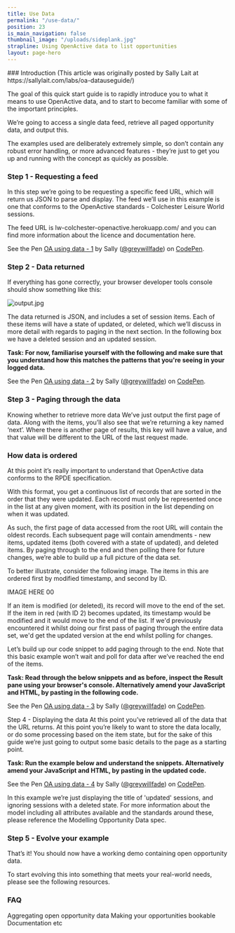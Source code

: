 ```yaml
---
title: Use Data
permalink: "/use-data/"
position: 23
is_main_navigation: false
thumbnail_image: "/uploads/sideplank.jpg"
strapline: Using OpenActive data to list opportunities
layout: page-hero
---
```


<article>
<div class="one" markdown="1">
### Introduction
(This article was originally posted by Sally Lait at https://sallylait.com/labs/oa-datauseguide/)

The goal of this quick start guide is to rapidly introduce you to what it means to use OpenActive data, and to start to become familiar with some of the important principles.

We’re going to access a single data feed, retrieve all paged opportunity data, and output this.

The examples used are deliberately extremely simple, so don’t contain any robust error handling, or more advanced features - they’re just to get you up and running with the concept as quickly as possible.

### Step 1 - Requesting a feed
In this step we’re going to be requesting a specific feed URL, which will return us JSON to parse and display. The feed we’ll use in this example is one that conforms to the OpenActive standards - Colchester Leisure World sessions.

The feed URL is lw-colchester-openactive.herokuapp.com/ and you can find more information about the licence and documentation here.

<p data-height="265" data-theme-id="0" data-slug-hash="KZoBrR" data-default-tab="js,result" data-user="greywillfade" data-embed-version="2" data-pen-title="OA using data - 1" class="codepen">See the Pen <a href="https://codepen.io/greywillfade/pen/KZoBrR/">OA using data - 1</a> by Sally (<a href="https://codepen.io/greywillfade">@greywillfade</a>) on <a href="https://codepen.io">CodePen</a>.</p>
<script async src="https://static.codepen.io/assets/embed/ei.js"></script>

### Step 2 - Data returned

If everything has gone correctly, your browser developer tools console should show something like this:

![output.jpg](/uploads/output.jpg)

The data returned is JSON, and includes a set of session items. Each of these items will have a state of updated, or deleted, which we’ll discuss in more detail with regards to paging in the next section. In the following box we have a deleted session and an updated session.

**Task:
For now, familiarise yourself with the following and make sure that you understand how this matches the patterns that you're seeing in your logged data.**

<p data-height="228" data-theme-id="0" data-slug-hash="EoEpqq" data-default-tab="js,result" data-user="greywillfade" data-embed-version="2" data-pen-title="OA using data - 2" class="codepen">See the Pen <a href="https://codepen.io/greywillfade/pen/EoEpqq/">OA using data - 2</a> by Sally (<a href="https://codepen.io/greywillfade">@greywillfade</a>) on <a href="https://codepen.io">CodePen</a>.</p>
<script async src="https://static.codepen.io/assets/embed/ei.js"></script>

### Step 3 - Paging through the data
Knowing whether to retrieve more data
We’ve just output the first page of data. Along with the items, you’ll also see that we’re returning a key named ‘next’. Where there is another page of results, this key will have a value, and that value will be different to the URL of the last request made.

### How data is ordered
At this point it’s really important to understand that OpenActive data conforms to the RPDE specification.

With this format, you get a continuous list of records that are sorted in the order that they were updated. Each record must only be represented once in the list at any given moment, with its position in the list depending on when it was updated.

As such, the first page of data accessed from the root URL will contain the oldest records. Each subsequent page will contain amendments - new items, updated items (both covered with a state of updated), and deleted items. By paging through to the end and then polling there for future changes, we’re able to build up a full picture of the data set.

To better illustrate, consider the following image. The items in this are ordered first by modified timestamp, and second by ID.

IMAGE HERE 00

If an item is modified (or deleted), its record will move to the end of the set. If the item in red (with ID 2) becomes updated, its timestamp would be modified and it would move to the end of the list. If we'd previously encountered it whilst doing our first pass of paging through the entire data set, we'd get the updated version at the end whilst polling for changes.

Let’s build up our code snippet to add paging through to the end. Note that this basic example won’t wait and poll for data after we’ve reached the end of the items.

**Task:
Read through the below snippets and as before, inspect the Result pane using your browser's console. Alternatively amend your JavaScript and HTML, by pasting in the following code.**

<p data-height="265" data-theme-id="0" data-slug-hash="NXMWVw" data-default-tab="js,result" data-user="greywillfade" data-embed-version="2" data-pen-title="OA using data - 3" class="codepen">See the Pen <a href="https://codepen.io/greywillfade/pen/NXMWVw/">OA using data - 3</a> by Sally (<a href="https://codepen.io/greywillfade">@greywillfade</a>) on <a href="https://codepen.io">CodePen</a>.</p>
<script async src="https://static.codepen.io/assets/embed/ei.js"></script>

Step 4 - Displaying the data
At this point you’ve retrieved all of the data that the URL returns. At this point you’re likely to want to store the data locally, or do some processing based on the item state, but for the sake of this guide we’re just going to output some basic details to the page as a starting point.

**Task:
Run the example below and understand the snippets. Alternatively amend your JavaScript and HTML, by pasting in the updated code.**

<p data-height="265" data-theme-id="0" data-slug-hash="ypjgVo" data-default-tab="js,result" data-user="greywillfade" data-embed-version="2" data-pen-title="OA using data - 4" class="codepen">See the Pen <a href="https://codepen.io/greywillfade/pen/ypjgVo/">OA using data - 4</a> by Sally (<a href="https://codepen.io/greywillfade">@greywillfade</a>) on <a href="https://codepen.io">CodePen</a>.</p>
<script async src="https://static.codepen.io/assets/embed/ei.js"></script>

In this example we’re just displaying the title of 'updated' sessions, and ignoring sessions with a deleted state. For more information about the model including all attributes available and the standards around these, please reference the Modelling Opportunity Data spec.

### Step 5 - Evolve your example
That’s it! You should now have a working demo containing open opportunity data.

To start evolving this into something that meets your real-world needs, please see the following resources.

### FAQ
Aggregating open opportunity data
Making your opportunities bookable
Documentation
etc




</div>
</article>
